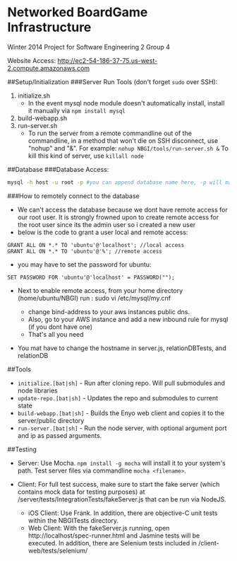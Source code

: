 Networked BoardGame Infrastructure
====

Winter 2014 Project for Software Engineering 2 Group 4

Website Access: http://ec2-54-186-37-75.us-west-2.compute.amazonaws.com

##Setup/Initialization
###Server
Run Tools (don't forget `sudo` over SSH):
 1. initialize.sh
    * In the event mysql node module doesn't automatically install, install it manually via `npm install mysql`
 2. build-webapp.sh
 3. run-server.sh
    * To run the server from a remote commandline out of the commandline, in a method that won't die on SSH disconnect, use "nohup" and "&". For example: `nohup NBGI/tools/run-server.sh &` To kill this kind of server, use `killall node`

##Database
###Database Access:

```sh
mysql -h host -u root -p #you can append database name here, -p will make it so that mysql will prompt you for a password
```

###How to remotely connect to the database
- We can't access the database because we dont have remote access
for our root user. It is strongly frowned upon to create remote access
for the root user since its the admin user so i created a new user  
- below is the code to grant a user local and remote access:

```mysql
GRANT ALL ON *.* TO 'ubuntu'@'localhost'; //local access
GRANT ALL ON *.* TO 'ubuntu'@'%'; //remote access
``` 

- you may have to set the password for ubuntu:

```mysql
SET PASSWORD FOR 'ubuntu'@'localhost' = PASSWORD("");
```

- Next to enable remote access, from your home directory (home/ubuntu/NBGI) run :
	sudo vi /etc/mysql/my.cnf
	- change bind-address to your aws instances public dns.
	- Also, go to your AWS instance and add a new inbound rule for mysql (if you
	dont have one)
	- That's all you need

- You mat have to change the hostname in server.js, relationDBTests, and relationDB

##Tools
* `initialize.[bat|sh]` - Run after cloning repo. Will pull submodules and node libraries
* `update-repo.[bat|sh]` - Updates the repo and submodules to current state
* `build-webapp.[bat|sh]` - Builds the Enyo web client and copies it to the server/public directory
* `run-server.[bat|sh]` - Run the node server, with optional argument port and ip as passed arguments.


##Testing
* Server: Use Mocha. `npm install -g mocha` will install it to your system's path. Test server files via commandline `mocha <filename>`.
* Client: For full test success, make sure to start the fake server (which contains mock data for testing purposes) at /server/tests/IntegrationTests/fakeServer.js that can be run via NodeJS.

    * iOS Client: Use Frank. In addition, there are objective-C unit tests within the NBGITests directory.
    * Web Client: With the fakeServer.js running, open http://localhost/spec-runner.html and Jasmine tests will be executed. In addition, there are Selenium tests included in /client-web/tests/selenium/
